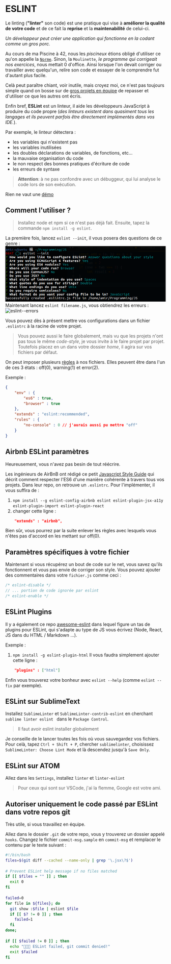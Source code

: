 # ESLINT

Le linting (**"linter"** son code) est une pratique qui vise à **améliorer la qualité de votre code** et de ce fait la **reprise** et la **maintenabilité** de celui-ci.

*Un développeur peut créer une application qui fonctionne en la codant comme un gros porc.*

Au cours de ma Piscine à 42, nous les *piscineux* étions obligé d'utiliser ce qu'on appelle la [`Norme`](https://ncoden.fr/datas/42/norm.pdf). Sinon, la `Moulinette`, *le programme qui corrigeait nos exercices*, nous mettait 0 d'office. Ainsi lorsque l'on devait corriger ou travailler avec quelqu'un, relire son code et essayer de le comprendre fut d'autant plus facile.

Celà peut paraître chiant, voir inutile, mais croyez moi, ce n'est pas toujours simple quand on bosse sur de [gros projets en équipe](#) de repasser et d'utiliser ce que les autres ont écris.

Enfin bref, **ESLint** est un linteur, il aide les développeurs JavaScript à produire du code propre (*des linteurs existent dans quasiment tous les langages et ils peuvent parfois être directement implémentés dans vos IDE.*). 

Par exemple, le linteur détectera :
- les variables qui n'existent pas
- les variables inutilisées
- les doubles déclarations de variables, de fonctions, etc...
- la mauvaise organisation du code
- le non respect des bonnes pratiques d'écriture de code
- les erreurs de syntaxe

>**Attention**: à ne pas confondre avec un débuggeur, qui lui analyse le code lors de son exécution.

Rien ne vaut une [démo](https://eslint.org/demo/)

## Comment l'utiliser ?

>Installez node et npm si ce n'est pas déjà fait. Ensuite, tapez la commande `npm install -g eslint`.

La première fois, lancez `eslint --init`, il vous posera des questions de ce genre :
![eslint--init](eslint--init.png)
Maintenant lancez `eslint filename.js`, vous obtiendrez les erreurs :
![eslint--errors](eslint--errors.png)

Vous pouvez dès à présent mettre vos configurations dans un fichier `.eslintrc` à la racine de votre projet.

>Vous pouvez aussi le faire globalement, mais vu que les projets n'ont pas tous le même *code-style*, je vous invite à le faire projet par projet. Toutefois placez en un dans votre dossier *home*, il agira sur vos fichiers par défaut.

On peut imposer plusieurs [règles](https://eslint.org/docs/rules/) à nos fichiers. Elles peuvent être dans l'un de ces 3 états : off(0), warning(1) et error(2).

Exemple :
```json
{
    "env" : {
        "es6" : true,
        "browser" : true
    },
    "extends" : "eslint:recommended",
    "rules" : {
        "no-console" : 0 // j'aurais aussi pu mettre "off"
    }
}
```

## Airbnb ESLint paramètres

Heureusement, vous n'avez pas besin de tout réécrire. 

Les ingénieurs de AirBnB ont rédigé ce petit [Javascript Style Guide](https://github.com/airbnb/javascript) qui décrit comment respecter l'ES6 d'une manière cohérente à travers tous vos projets. Dans leur repo, on retrouve un `.eslintrc`. Pour l'implémenter, il vous suffira de :
1. `npm install --g eslint-config-airbnb eslint eslint-plugin-jsx-a11y eslint-plugin-import eslint-plugin-react`
2. changer cette ligne :
```json
    "extends" : "airbnb",
```

Bien sûr, vous pourrez par la suite enlever les règles avec lesquels vous n'êtes pas d'accord en les mettant sur off(0).

## Paramètres spécifiques à votre fichier

Maintenant si vous récupérez un bout de code sur le net, vous savez qu'ils fonctionnent et vous pas envie de corriger son style. Vous pouvez ajouter des commentaires dans votre `fichier.js` comme ceci :
```js
/* eslint-disable */
// ... portion de code ignorée par eslint
/* eslint-enable */
```

## ESLint Plugins

Il y a également ce repo [awesome-eslint](https://github.com/dustinspecker/awesome-eslint) dans lequel figure un tas de plugins pour ESLint, qui s'adapte au type de JS vous écrivez (Node, React, JS dans du HTML / Markdown ...).

Exemple :
1. `npm install -g eslint-plugin-html`
Il vous faudra simplement ajouter cette ligne :
```json
    "plugins" : ["html"]
```

Enfin vous trouverez votre bonheur avec `eslint --help` (comme `eslint --fix` par exemple).

## ESLint sur SublimeText

Installez `SublimeLinter` et `SublimeLinter-contrib-eslint` en cherchant `sublime linter eslint ` dans le `Package Control`. 

>Il faut avoir eslint installer globalement

Je conseille de le lancer toutes les fois où vous sauvegardez vos fichiers. Pour celà, tapez `Ctrl + Shift + P`, chercher `sublimelinter`, choisissez `SublimeLinter: Choose Lint Mode` et là descendez jusqu'à `Save Only`.

## ESLint sur ATOM

Allez dans les `Settings`, installez `linter` et `linter-eslint`
>Pour ceux qui sont sur VSCode, j'ai la flemme, Google est votre ami.

## Autoriser uniquement le code passé par ESLint dans votre repos git

Très utile, si vous travaillez en équipe.

Allez dans le dossier `.git` de votre repo, vous y trouverez un dossier appelé `hooks`. Changez le fichier `commit-msg.sample` en `commit-msg` et remplacer  le contenu par le texte suivant : 

```sh
#!/bin/bash
files=$(git diff --cached --name-only | grep '\.jsx\?$')

# Prevent ESLint help message if no files matched
if [[ $files = "" ]] ; then
  exit 0
fi

failed=0
for file in ${files}; do
  git show :$file | eslint $file
  if [[ $? != 0 ]] ; then
    failed=1
  fi
done;
 
if [[ $failed != 0 ]] ; then
  echo "🚫🚫🚫 ESLint failed, git commit denied!"
  exit $failed
fi
```
